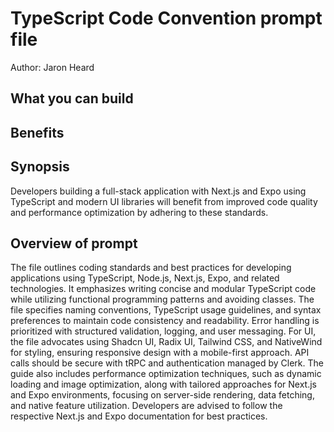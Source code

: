 # TypeScript Code Convention  prompt file

Author: Jaron Heard

## What you can build


## Benefits


## Synopsis
Developers building a full-stack application with Next.js and Expo using TypeScript and modern UI libraries will benefit from improved code quality and performance optimization by adhering to these standards.

## Overview of  prompt
The  file outlines coding standards and best practices for developing applications using TypeScript, Node.js, Next.js, Expo, and related technologies. It emphasizes writing concise and modular TypeScript code while utilizing functional programming patterns and avoiding classes. The file specifies naming conventions, TypeScript usage guidelines, and syntax preferences to maintain code consistency and readability. Error handling is prioritized with structured validation, logging, and user messaging. For UI, the file advocates using Shadcn UI, Radix UI, Tailwind CSS, and NativeWind for styling, ensuring responsive design with a mobile-first approach. API calls should be secure with tRPC and authentication managed by Clerk. The guide also includes performance optimization techniques, such as dynamic loading and image optimization, along with tailored approaches for Next.js and Expo environments, focusing on server-side rendering, data fetching, and native feature utilization. Developers are advised to follow the respective Next.js and Expo documentation for best practices.

